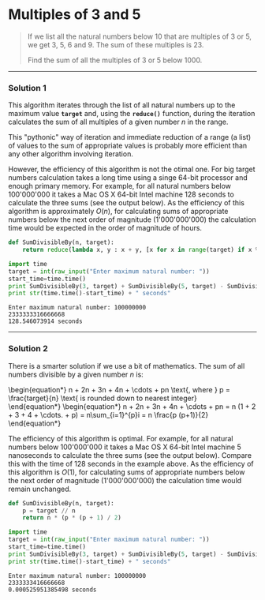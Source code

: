 
# Multiples of 3 and 5
>If we list all the natural numbers below 10 that are multiples of 3 or 5, we get 3, 5, 6
and 9. The sum of these multiples is 23.
>
>Find the sum of all the multiples of 3 or 5 below 1000.

_________

### Solution 1
This algorithm iterates through the list of all natural numbers up to the maximum value **`target`** and, using the **`reduce()`** function, during the iteration calculates the sum of all multiples of a given number $n$ in the range.

This "pythonic" way of iteration and immediate reduction of a range (a list) of values to the sum of appropriate values is probably more efficient than any other algorithm involving iteration.

However, the efficiency of this algorithm is not the otimal one. For big target numbers calculation takes a long time using a singe 64-bit processor and enough primary memory. For example, for all natural numbers below 100'000'000 it takes a Mac OS X 64-bit Intel machine 128 seconds to calculate the three sums (see the output below). As the efficiency of this algorithm is approximately $O(n)$, for calculating sums of appropriate numbers below the next order of magnitude (1'000'000'000) the calculation time would be expected in the order of magnitude of hours.


```python
def SumDivisibleBy(n, target):
    return reduce(lambda x, y : x + y, [x for x in range(target) if x % n == 0])

import time
target = int(raw_input("Enter maximum natural number: "))
start_time=time.time()
print SumDivisibleBy(3, target) + SumDivisibleBy(5, target) - SumDivisibleBy(15, target)
print str(time.time()-start_time) + " seconds"
```

    Enter maximum natural number: 100000000
    2333333316666668
    128.546073914 seconds


____
### Solution 2
There is a smarter solution if we use a bit of mathematics. The sum of all numbers divisible by a given number $n$ is:

\begin{equation*}
n + 2n + 3n + 4n + \cdots + pn \text{, where } p = \frac{target}{n} \text{ is rounded down to nearest integer}  
\end{equation*}
\begin{equation*}
n + 2n + 3n + 4n + \cdots + pn = n (1 + 2 + 3 + 4 + \cdots. + p) = n\sum_{i=1}^{p}i = n \frac{p (p+1)}{2}
\end{equation*}

The efficiency of this algorithm is optimal. For example, for all natural numbers below 100'000'000 it takes a Mac OS X 64-bit Intel machine 5 nanoseconds to calculate the three sums (see the output below). Compare this with the time of 128 seconds in the example above. As the efficiency of this algorithm is $O(1)$, for calculating sums of appropriate numbers below the next order of magnitude (1'000'000'000) the calculation time would remain unchanged.


```python
def SumDivisibleBy(n, target):
    p = target // n
    return n * (p * (p + 1) / 2)

import time
target = int(raw_input("Enter maximum natural number: "))
start_time=time.time()
print SumDivisibleBy(3, target) + SumDivisibleBy(5, target) - SumDivisibleBy(15, target)
print str(time.time()-start_time) + " seconds"
```

    Enter maximum natural number: 100000000
    2333333416666668
    0.000525951385498 seconds

